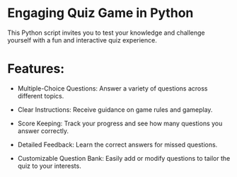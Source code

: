 # Engaging Quiz Game in Python

This Python script invites you to test your knowledge and challenge yourself with a fun and interactive quiz experience.

# Features:

* Multiple-Choice Questions: Answer a variety of questions across different topics.
  
* Clear Instructions: Receive guidance on game rules and gameplay.

* Score Keeping: Track your progress and see how many questions you answer correctly.
  
* Detailed Feedback: Learn the correct answers for missed questions.
  
* Customizable Question Bank: Easily add or modify questions to tailor the quiz to your interests.
